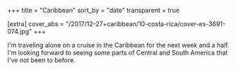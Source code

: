 +++
title = "Caribbean"
sort_by = "date"
transparent = true

[extra]
cover_abs = "/2017/12-27+caribbean/10-costa-rica/cover-es-3691-074.jpg"
+++

I'm traveling alone on a cruise in the Caribbean for the next week and a half. I'm looking forward to seeing some parts of Central and South America that I've not been to before.
